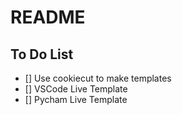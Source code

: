 # README


## To Do List

- [] Use cookiecut to make templates
- [] VSCode Live Template
- [] Pycham Live Template